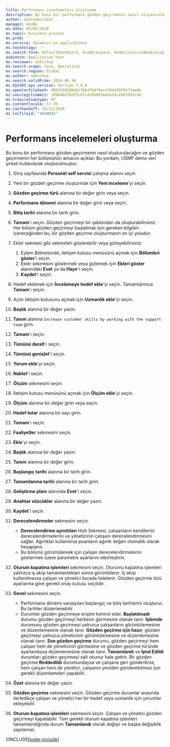 ```yaml
---
title: Performans incelemeleri oluşturma
description: Bu konu bir performans gözden geçirmenin nasıl oluşturulacağını ve gözden geçirmenin her bölümünün amacını açıklar.
author: andreabichsel
manager: AnnBe
ms.date: 05/05/2020
ms.topic: business-process
ms.prod: ''
ms.service: dynamics-ax-applications
ms.technology: ''
ms.search.form: DefaultDashboard, EssWorkspace, HcmDiscussionNewDialog, HcmDiscussion, HcmDiscussionChangeSettings, HcmDiscussionAddGoalDialog, HcmTopicCreate, HcmMeasurementDetailDialog, HcmPerfJournalAdd, HcmEmployeeDevelopmentWorkspace
audience: Application User
ms.reviewer: anbichse
ms.search.scope: Core, Operations
ms.search.region: Global
ms.author: anbichse
ms.search.validFrom: 2016-06-30
ms.dyn365.ops.version: Version 7.0.0
ms.openlocfilehash: 99825dd580d617bb47b4f0ece784afbf6573ae8a
ms.sourcegitcommit: 199848e78df5cb7c439b001bdbe1ece963593cdb
ms.translationtype: HT
ms.contentlocale: tr-TR
ms.lasthandoff: 10/13/2020
ms.locfileid: "4420931"
---
```

# <a name="create-performance-reviews"></a>Performans incelemeleri oluşturma


Bu konu bir performans gözden geçirmenin nasıl oluşturulacağını ve gözden geçirmenin her bölümünün amacını açıklar. Bu yordam, USMF demo veri şirketi kullanılarak oluşturulmuştur.

1. Giriş sayfasında **Personel self servisi** çalışma alanını seçin.
2. Yeni bir gözden geçirme oluşturmak için **Yeni inceleme**'yi seçin.
3. **Gözden geçirme türü** alanına bir değer girin veya seçin.
4. **Performans dönemi** alanına bir değer girin veya seçin.
5. **Bitiş tarihi** alanına bir tarih girin.
6. **Tamam**'ı seçin. Gözden geçirmeyi bir şablondan da oluşturabilirsiniz. Her bölüm gözden geçirmeyi başlatmak için gereken bilgileri içereceğinden bu, bir gözden geçirme oluşturmanın en iyi yoludur.  
7. Ekler sekmesi gibi sekmeleri gösterebilir veya gizleyebilirsiniz:

    1. Eylem Bölmesinde, iletişim kutusu menüsünü açmak için **Bölümleri göster**'i seçin.
    1. Ekler sekmesini göstermek veya gizlemek için **Ekleri göster** alanındaki **Evet** ya da **Hayır**'ı seçin.
    1. **Kaydet**'i seçin.

8. Hedef eklemek için **İncelemeye hedef ekle**'yi seçin. Tamamlanınca **Tamam**'ı seçin.
9. Açılır iletişim kutusunu açmak için **Uzmanlık ekle**'yi seçin.
10. **Başlık** alanına bir değer yazın.
11. **Tanım** alanına `Increase customer skills by working with the support team` girin.
12. **Tamam**'ı seçin.
13. **Tümünü daralt**'ı seçin.
14. **Tümünü genişlet**'i seçin.
15. **Yorum ekle**'yi seçin.
16. **Naklet**'i seçin.
17. **Ölçüm** sekmesini seçin.
18. İletişim kutusu menüsünü açmak için **Ölçüm ekle**'yi seçin.
19. **Ölçüm** alanına bir değer girin veya seçin.
26. **Hedef tutar** alanına bir sayı girin.
20. **Tamam**'ı seçin.
21. **Faaliyetler** sekmesini seçin.
22. **Ekle**'yi seçin.
23. **Başlık** alanına bir değer yazın.
24. **Tanım** alanına bir değer girin.
25. **Başlangıç tarihi** alanına bir tarih girin.
26. **Tamamlanma tarihi** alanına bir tarih girin.
27. **Geliştirme planı** alanında **Evet**'i seçin.
28. **Anahtar sözcükler** alanına bir değer yazın.
29. **Kaydet**'i seçin.
30. **Derecelendirmeler** sekmesini seçin.  

    - **Derecelendirme ayrıntıları** Hızlı Sekmesi, çalışanların kendilerini derecelendirmelerini ve yöneticinin çalışanı derecelendirmesini sağlar. Ağırlıklar kullanılırsa puanların ağırlık değeri otomatik olarak hesaplanır.  
    - Bu bölümü görüntülemek için çalışan derecelendirmelerini göstermek üzere parametre ayarlarını etkinleştirin.  

31. **Oturum kapatma işlemleri** sekmesini seçin. Oturumu kapatma işlemleri yalnızca iş akışı tamamlandıktan sonra görüntülenir. İş akışı kullanılmazsa çalışan ve yönetici burada listelenir. Gözden geçirme türü ayarlarına göre gerekli onay kutusu seçilidir.  
32. **Genel** sekmesini seçin.

    - Performans dönemi varsayılan başlangıç ve bitiş tarihlerini oluşturur. Bu tarihler düzenlenebilir.  
    - Durumlar gözden geçirmeye erişimi kontrol eder. **Başlatılmadı** durumu gözden geçirmeyi herkesin görmesine olanak tanır. **İşlemde** durumunu gözden geçirmeyi yalnızca çalışanların görüntülemesine ve düzenlemesine olanak tanır. **Gözden geçirme için hazır**, gözden geçirmeyi yalnızca yöneticinin görüntülemesine ve düzenlemesine olanak tanır. **Son gözden geçirme** durumu, gözden geçirmeyi hem çalışan hem de yöneticinin görmesine ve gözden geçirme türünde ayarlandıysa düzenlemesine olanak tanır. **Tamamlandı** ve **İptal Edildi** durumları gözden geçirmeyi salt okunur hale getirir. Bir gözden geçirme **Reddedildi** durumundaysa ve çalışana geri gönderilirse, hem çalışan hem de yönetici, çalışanın yeniden gönderebilmesi için gerekli düzenlemeleri yapabilir.

33. **Özet** alanına bir değer yazın.
34. **Gözden geçirme** sekmesini seçin. Gözden geçirme durumlar arasında ilerledikçe çalışan ve yönetici her bir hedef veya uzmanlık için yorumlar ekleyebilir.  
35. **Oturum kapatma işlemleri** sekmesini seçin. Çalışan ve yönetici gözden geçirmeyi kapatabilir. Tüm gerekli oturum kapatma işlemleri tamamlandığında durum **Tamamlandı** olarak değişir ve başka değişiklik yapılamaz.  



[!INCLUDE[footer-include](../includes/footer-banner.md)]